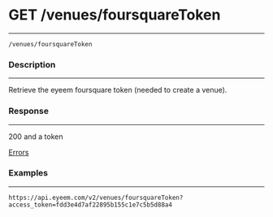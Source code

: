 # GET /venues/foursquareToken    
***
`/venues/foursquareToken`

### Description
***
Retrieve the eyeem foursquare token (needed to create a venue).


### Response
***


200 and a token


[Errors](../../resources/errors.md#files)

### Examples
***

`https://api.eyeem.com/v2/venues/foursquareToken?access_token=fdd3e4d7af22895b155c1e7c5b5d88a4`



